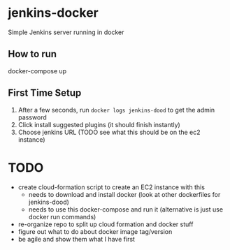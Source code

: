 # jenkins-docker
Simple Jenkins server running in docker

## How to run
docker-compose up

## First Time Setup
1. After a few seconds, run `docker logs jenkins-dood` to get the admin password
2. Click install suggested plugins (it should finish instantly)
3. Choose jenkins URL (TODO see what this should be on the ec2 instance)


# TODO
- create cloud-formation script to create an EC2 instance with this
   - needs to download and install docker (look at other dockerfiles for jenkins-dood)
   - needs to use this docker-compose and run it (alternative is just use docker run commands)
- re-organize repo to split up cloud formation and docker stuff
- figure out what to do about docker image tag/version
- be agile and show them what I have first

